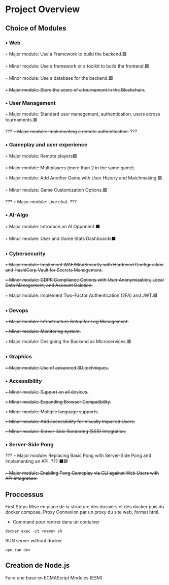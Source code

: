 # Project Overview
## Choice of Modules

### • Web
◦ Major module: Use a Framework to build the backend.🟩

◦ Minor module: Use a framework or a toolkit to build the frontend.🟩

◦ Minor module: Use a database for the backend.🟩

~~◦ Major module: Store the score of a tournament in the Blockchain.~~
### • User Management

◦ Major module: Standard user management, authentication, users across tournaments.🟥


???
~~◦ Major module: Implementing a remote authentication.~~
???


### • Gameplay and user experience

◦ Major module: Remote players🟪

~~◦ Major module: Multiplayers (more than 2 in the same game).~~

◦ Major module: Add Another Game with User History and Matchmaking.🟪

◦ Minor module: Game Customization Options.🟪


???
◦ Major module: Live chat.
???


### • AI-Algo

◦ Major module: Introduce an AI Opponent.⬛

◦ Minor module: User and Game Stats Dashboards⬛

### • Cybersecurity

~~◦ Major module: Implement WAF/ModSecurity with Hardened Configuration and HashiCorp Vault for Secrets Management.~~

~~◦ Minor module: GDPR Compliance Options with User Anonymization, Local Data Management, and Account Deletion.~~

◦ Major module: Implement Two-Factor Authentication (2FA) and JWT.🟩

### • Devops

~~◦ Major module: Infrastructure Setup for Log Management.~~

~~◦ Minor module: Monitoring system.~~

◦ Major module: Designing the Backend as Microservices.🟥
### • Graphics

~~◦ Major module: Use of advanced 3D techniques.~~

### • Accessibility

~~◦ Minor module: Support on all devices.~~

~~◦ Minor module: Expanding Browser Compatibility.~~

~~◦ Minor module: Multiple language supports.~~

~~◦ Minor module: Add accessibility for Visually Impaired Users.~~

~~◦ Minor module: Server-Side Rendering (SSR) Integration.~~

### • Server-Side Pong

???
◦ Major module: Replacing Basic Pong with Server-Side Pong and Implementing an API.
??? ⬛🟪


~~◦ Major module: Enabling Pong Gameplay via CLI against Web Users with API Integration.~~

## Proccessus
First Steps
Mise en place de la structure des dossiers et des docker puis du docker compose.
Proxy
Connexion par un proxy du site web, format html.

- Command pour rentrer dans un container
```angular2html
docker exec -it <name> sh
```
RUN server without docker
```angular2html
npm run dev
```

## Creation de Node.js
Faire une base en ECMAScript Modules (ESM)

